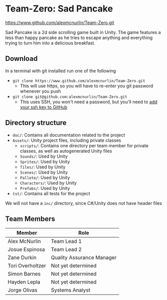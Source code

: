 # Team-Zero: Sad Pancake

https://www.github.com/alexmcnurlin/Team-Zero.git

Sad Pancake is a 2d side scrolling game built in Unity. The game features a less than happy pancake as he tries to escape anything and everything trying to turn him into a delicious breakfast.

## Download
In a terminal with git installed run one of the following
* `git clone https://www.github.com/alexmcnurlin/Team-Zero.git`
    * This will use https, so you will have to re-enter you git password whenever you push
* `git clone git@github.com:alexmcnurlin/Team-Zero.git`
    * This uses SSH, you won't need a password, but you'll need to [add your ssh key to GitHub](https://help.github.com/articles/connecting-to-github-with-ssh/)


## Directory structure
* `doc/`: Contains all documentation related to the project
* `Assets/`: Unity project files, including private classes
    - `scripts/`: Contains one directory per team member for private classes, as well as autogenerated Unity files
    - `Sounds/`: Used by Unity
    - `Sprites/`: Used by Unity
    - `Tiles/`: Used by Unity
    - `Scenes/`: Used by Unity
    - `Pallete/`: Used by Unity
    - `Characters/`: Used by Unity
    - `Prefabs/`: Used by Unity
* `tst/`: Contains all tests for the project

We will not have a `inc/` directory, since C#/Unity does not have header files


## Team Members
| Member           | Role                      |
|------------------|---------------------------|
| Alex McNurlin    | Team Lead 1               |
| Josue Espinosa   | Team Lead 2               |
| Zane Durkin      | Quality Assurance Manager |
| Tori Overholtzer | Not yet determined        |
| Simon Barnes     | Not yet determined        |
| Hayden Lepla     | Not yet determined        |
| Jorge Olivas     | Systems Analyst           |
